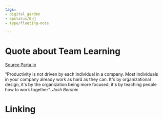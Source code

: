 ```yaml
---
tags: 
- digital_garden
- epstatus/0-🌰
- type/fleeting-note

---
```

# Quote about Team Learning
[Source Parta.io](https://parta.io/)

“Productivity is not driven by each individual in a company.
 Most individuals in your company already work as hard as they can. It's by organizational design, it's by the organization being more focused, it's by teaching people how to work together”. *Josh Bershin*



# Linking


